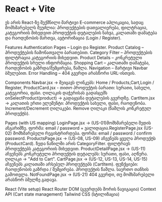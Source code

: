 # React + Vite

ეს არის React-ზე შექმნილი მარტივი E-commerce აპლიკაცია, სადაც მომხმარებელს შეუძლია:
პროდუქტების დათვალიერება, ფილტრაცია, კატეგორიის მიხედვით პროდუქტის დეტალების ნახვა, კალათაში დამატება და რაოდენობის მართვა, ავტორიზაცია (Login / Register).

Features
Authentication Pages – Login და Register.
Product Catalog – პროდუქტების ჩამონათვალი ბარათებით.
Category Filter – პროდუქტების ფილტრაცია კატეგორიის მიხედვით.
Product Details – კონკრეტული პროდუქტის სრული ინფორმაცია.
Shopping Cart – კალათაში დამატება, რაოდენობის გაზრდა/შემცირება, წაშლა.
Navigation – მარტივი Navbar ბმულებით.
Error Handling – 404 გვერდი არასწორი URL-ისთვის.

Components
Navbar.jsx → შეიცავს ლინკებს:
Home / Products,Cart,Login / Register, ProductCard.jsx - თითო პროდუქტის ბარათი: სურათი, სახელი, კატეგორია, ფასი.
ღილაკის დაჭერისას გადასცემს onSelectProduct(product) → გადაყვანა დეტალების გვერდზე.
CartItem.jsx → კალათის ერთი ელემენტი: პროდუქტის სახელი, ფასი, რაოდენობა. Increment/Decrement ღილაკები.
Remove ღილაკი (წაშლის კონკრეტულ პროდუქტს).

Pages (with US mapping) LoginPage.jsx → (US-01)მომხმარებელი შედის ანგარიშზე. ფორმა: email / password + ვალიდაცია.RegisterPage.jsx 
 (US-02) მომხმარებელი რეგისტრირდება. ფორმა: email / password / confirm password.
ProductsPage.jsx → (US-08, US-09) აჩვენებს ყველა პროდუქტს (ProductCard). ზედა ნაწილში არის CategoryFilter. ფილტრავს პროდუქტებს კატეგორიის მიხედვით.
  ProductDetailPage.jsx → (US-11)
აჩვენებს კონკრეტული პროდუქტის დეტალებს: სურათი, ფასი, აღწერა. ღილაკი → "Add to Cart".
  CartPage.jsx → (US-12, US-13, US-14, US-15)
აჩვენებს კალათაში არსებულ პროდუქტებს (CartItem). ფუნქციები: რაოდენობის გაზრდა / შემცირება.
პროდუქტის წაშლა. საერთო თანხის გამოთვლა.
NotFoundPage.jsx → (US-21)
404 გვერდი, თუ მომხმარებელი არასწორ ბმულზე გადავა.

React (Vite setup)
React Router DOM (გვერდებს შორის ნავიგაცია)
Context API (Cart state management)
Tailwind CSS (სტილიზაცია)

